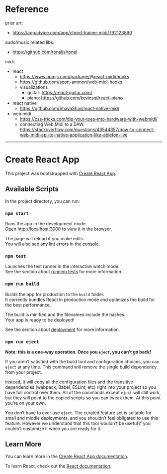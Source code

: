 # Reference

prior art:

- https://appadvice.com/app/chord-trainer-midi/792123890

audo/music related libs:

- https://github.com/tonaljs/tonal

midi:

- react
  - https://www.npmjs.com/package/@react-midi/hooks
  - https://github.com/scott-ammon/web-midi-hooks
  - visualizations
    - guitar: https://react-guitar.com/
    - piano: https://github.com/kevinsqi/react-piano
- react native
  - https://github.com/ShavaShav/react-native-midi
- web midi
  - https://css-tricks.com/dip-your-toes-into-hardware-with-webmidi/
  - connecting Web Midi to a DAW: https://stackoverflow.com/questions/43544357/how-to-connect-web-midi-api-to-native-application-like-ableton-live

---

# Create React App

This project was bootstrapped with [Create React App](https://github.com/facebook/create-react-app).

## Available Scripts

In the project directory, you can run:

### `npm start`

Runs the app in the development mode.\
Open [http://localhost:3000](http://localhost:3000) to view it in the browser.

The page will reload if you make edits.\
You will also see any lint errors in the console.

### `npm test`

Launches the test runner in the interactive watch mode.\
See the section about [running tests](https://facebook.github.io/create-react-app/docs/running-tests) for more information.

### `npm run build`

Builds the app for production to the `build` folder.\
It correctly bundles React in production mode and optimizes the build for the best performance.

The build is minified and the filenames include the hashes.\
Your app is ready to be deployed!

See the section about [deployment](https://facebook.github.io/create-react-app/docs/deployment) for more information.

### `npm run eject`

**Note: this is a one-way operation. Once you `eject`, you can’t go back!**

If you aren’t satisfied with the build tool and configuration choices, you can `eject` at any time. This command will remove the single build dependency from your project.

Instead, it will copy all the configuration files and the transitive dependencies (webpack, Babel, ESLint, etc) right into your project so you have full control over them. All of the commands except `eject` will still work, but they will point to the copied scripts so you can tweak them. At this point you’re on your own.

You don’t have to ever use `eject`. The curated feature set is suitable for small and middle deployments, and you shouldn’t feel obligated to use this feature. However we understand that this tool wouldn’t be useful if you couldn’t customize it when you are ready for it.

## Learn More

You can learn more in the [Create React App documentation](https://facebook.github.io/create-react-app/docs/getting-started).

To learn React, check out the [React documentation](https://reactjs.org/).
